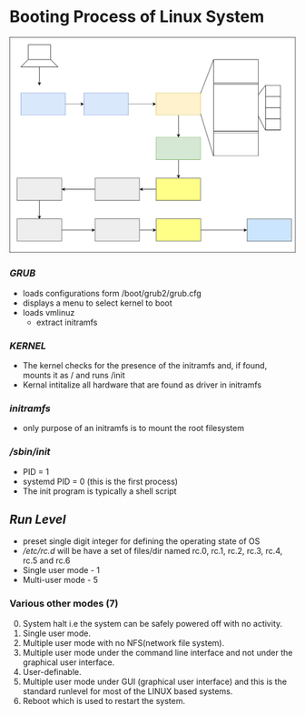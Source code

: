 # Booting Process of Linux System

![Booting Process](booting.drawio.svg)



### ***GRUB***
- loads configurations form /boot/grub2/grub.cfg
- displays a menu to select kernel to boot
- loads vmlinuz
    - extract initramfs

### ***KERNEL***
- The kernel checks for the presence of the initramfs and, if found, mounts it as / and runs /init
- Kernal intitalize all hardware that are found as driver in initramfs

### ***initramfs***
- only purpose of an initramfs is to mount the root filesystem

### ***/sbin/init***
- PID = 1
- systemd PID = 0 (this is the first process)
- The init program is typically a shell script

## ***Run Level***
- preset single digit integer for defining the operating state of OS
- */etc/rc.d* will be have a set of files/dir named rc.0, rc.1, rc.2, rc.3, rc.4, rc.5 and rc.6
- Single user mode - 1
- Multi-user mode - 5
### Various other modes (7)
0.  System halt i.e the system can be safely powered off with no activity.
1.  Single user mode.
2.  Multiple user mode with no NFS(network file system).
3.  Multiple user mode under the command line interface and not under the graphical user interface.
4.  User-definable.
5.  Multiple user mode under GUI (graphical user interface) and this is the standard runlevel for most of the LINUX based systems.
6.  Reboot which is used to restart the system.
